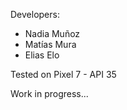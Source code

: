 Developers:
- Nadia Muñoz
- Matías Mura
- Elias Elo

Tested on Pixel 7 - API 35

Work in progress...
